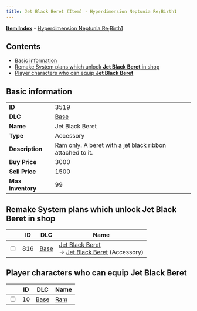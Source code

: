 ```yaml
---
title: Jet Black Beret (Item) - Hyperdimension Neptunia Re;Birth1
---
```


[**Item Index**](/neptunia/rb1/item/index.html) - [Hyperdimension Neptunia Re;Birth1](/neptunia/rb1)

## Contents

- [Basic information](#basic-information)
- [Remake System plans which unlock **Jet Black Beret** in shop](#remake-system-plans-which-unlock-jet-black-beret-in-shop)
- [Player characters who can equip **Jet Black Beret**](#player-characters-who-can-equip-jet-black-beret)

## Basic information

|   |   |
| -- | -- |
| **ID** | 3519 |
| **DLC** | [Base](/neptunia/rb1/dlc/1-base.html) |
| **Name** | Jet Black Beret |
| **Type** | Accessory |
| **Description** | Ram only. A beret with a jet black ribbon attached to it. |
| **Buy Price** | 3000 |
| **Sell Price** | 1500 |
| **Max inventory** | 99 |


## Remake System plans which unlock **Jet Black Beret** in shop

|    | ID | DLC | Name |
| -- | -- | --- | ---- |
| <input type="checkbox" id="rb1-remake-1-816" class="trackbox" /> | 816 | [Base](/neptunia/rb1/dlc/1-base.html) | [Jet Black Beret](/neptunia/rb1/remake/1-816-jet-black-beret.html)<br /> → [Jet Black Beret](/neptunia/rb1/item/1-3519-jet-black-beret.html) (Accessory) |


## Player characters who can equip **Jet Black Beret**

|    | ID | DLC | Name |
| -- | -- | --- | ---- |
| <input type="checkbox" id="rb1-player-1-10" class="trackbox" /> | 10 | [Base](/neptunia/rb1/dlc/1-base.html) | [Ram](/neptunia/rb1/player/1-10-ram.html) |
